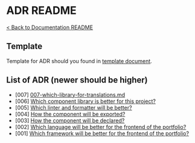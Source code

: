 # ADR README
[< Back to Documentation README](../README.md)

## Template
Template for ADR should you found in [template document](template.md).

## List of ADR (newer should be higher)
- [007] [007-which-library-for-translations.md](007-which-library-for-translations.md)
- [006] [Which component library is better for this project?](006-which-component-library.md)
- [005] [Which linter and formatter will be better?](005-which-linter-and-formatter-will-be-better.md)
- [004] [How the component will be exported?](004-how-the-component-will-be-exported.md)
- [003] [How the component will be declared?](003-how-the-component-will-be-declared.md)
- [002] [Which language will be better for the frontend of the portfolio?](002-which-language-frontend.md)
- [001] [Which framework will be better for the frontend of the portfolio?](001-which-framework-frontend.md)
